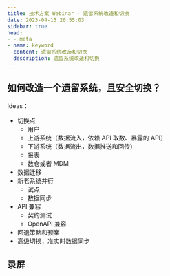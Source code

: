 ```yaml
---
title: 技术方案 Webinar - 遗留系统改造和切换
date: 2023-04-15 20:55:03
sidebar: true
head:
- - meta
- name: keyword
  content: 遗留系统改造和切换
  description: 遗留系统改造和切换
---
```



## 如何改造一个遗留系统，且安全切换？

Ideas：

- 切换点
  - 用户
  - 上游系统（数据流入，依赖 API 取数、暴露的 API）
  - 下游系统（数据流出，数据推送和回传）
  - 报表
  - 数仓或者 MDM
- 数据迁移
- 新老系统并行
  - 试点
  - 数据同步
- API 兼容
  - 契约测试
  - OpenAPI 兼容
- 回退策略和预案
- 高级切换，准实时数据同步

## 录屏
